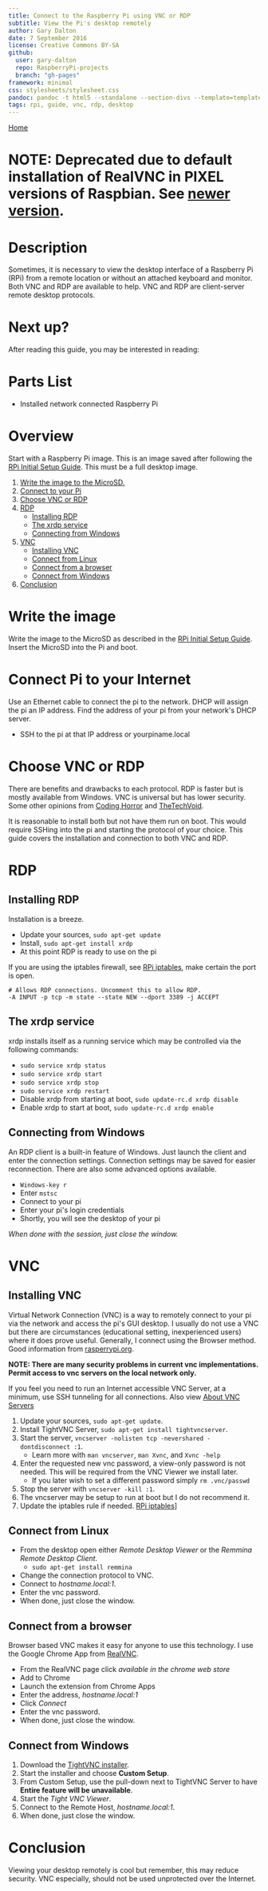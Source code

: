 ```yaml
---
title: Connect to the Raspberry Pi using VNC or RDP
subtitle: View the Pi's desktop remotely
author: Gary Dalton
date: 7 September 2016
license: Creative Commons BY-SA
github:
  user: gary-dalton
  repo: RaspberryPi-projects
  branch: "gh-pages"
framework: minimal
css: stylesheets/stylesheet.css
pandoc: pandoc -t html5 --standalone --section-divs --template=template_github.html rpi_vnc_rdp_v1.md -o rpi_vnc_rdp_v1.html
tags: rpi, guide, vnc, rdp, desktop
---
```

[Home](index.html)

# NOTE: Deprecated due to default installation of RealVNC in PIXEL versions of Raspbian. See [newer version](rpi_vnc_rdp.html).

# Description

Sometimes, it is necessary to view the desktop interface of a Raspberry Pi (RPi) from a remote location or without an attached keyboard and monitor. Both VNC and RDP are available to help. VNC and RDP are client-server remote desktop protocols.

# Next up?

After reading this guide, you may be interested in reading:

# Parts List

+ Installed network connected Raspberry Pi

# Overview

Start with a Raspberry Pi image. This is an image saved after following the [RPi Initial Setup Guide](rpi_initial_setup.html). This must be a full desktop image.

1. [Write the image to the MicroSD.](#1)
2. [Connect to your Pi](#2)
3. [Choose VNC or RDP](#3)
4. [RDP](#4)
    + [Installing RDP](#4.1)
    + [The xrdp service](#4.2)
    + [Connecting from Windows](#4.3)
5. [VNC](#5)
    + [Installing VNC](#5.1)
    + [Connect from Linux](#5.2)
    + [Connect from a browser](#5.3)
    + [Connect from Windows](#5.4)
6. [Conclusion](#Conclusion)

# <a name="1"></a>Write the image

Write the image to the MicroSD as described in the [RPi Initial Setup Guide](rpi_initial_setup.html). Insert the MicroSD into the Pi and boot.

# <a name="2"></a>Connect Pi to your Internet

Use an Ethernet cable to connect the pi to the network. DHCP will assign the pi an IP address. Find the address of your pi from your network's DHCP server.

+ SSH to the pi at that IP address or yourpiname.local

# <a name="3"></a>Choose VNC or RDP

There are benefits and drawbacks to each protocol. RDP is faster but is mostly available from Windows. VNC is universal but has lower security. Some other opinions from [Coding Horror](https://blog.codinghorror.com/vnc-vs-remote-desktop/) and [TheTechVoid](http://www.thetechvoid.com/rdp-vs-vnc-which-is-better-for-your-needs/).

It is reasonable to install both but not have them run on boot. This would require SSHing into the pi and starting the protocol of your choice. This guide covers the installation and connection to both VNC and RDP.

# <a name="4"></a>RDP

## <a name="4.1"></a>Installing RDP

Installation is a breeze.

+ Update your sources, `sudo apt-get update`
+ Install, `sudo apt-get install xrdp`
+ At this point RDP is ready to use on the pi

If you are using the iptables firewall, see [RPi iptables](rpi_iptables.html), make certain the port is open.

```
# Allows RDP connections. Uncomment this to allow RDP.
-A INPUT -p tcp -m state --state NEW --dport 3389 -j ACCEPT
```

## <a name="4.2"></a>The xrdp service

xrdp installs itself as a running service which may be controlled via the following commands:

+ `sudo service xrdp status`
+ `sudo service xrdp start`
+ `sudo service xrdp stop`
+ `sudo service xrdp restart`
+ Disable xrdp from starting at boot, `sudo update-rc.d xrdp disable`
+ Enable xrdp to start at boot, `sudo update-rc.d xrdp enable`

## <a name="4.3"></a>Connecting from Windows

An RDP client is a built-in feature of Windows. Just launch the client and enter the connection settings. Connection settings may be saved for easier reconnection. There are also some advanced options available.

+ `Windows-key r`
+ Enter `mstsc`
+ Connect to your pi
+ Enter your pi's login credentials
+ Shortly, you will see the desktop of your pi

*When done with the session, just close the window.*

# <a name="5"></a>VNC

## <a name="5.1"></a>Installing VNC

Virtual Network Connection (VNC) is a way to remotely connect to your pi via the network and access the pi's GUI desktop. I usually do not use a VNC but there are circumstances (educational setting, inexperienced users) where it does prove useful. Generally, I connect using the Browser method. Good information from [rasperrypi.org](https://www.raspberrypi.org/documentation/remote-access/vnc/).

**NOTE: There are many security problems in current vnc implementations. Permit access to vnc servers on the local network only.**

If you feel you need to run an Internet accessible VNC Server, at a minimum, use SSH tunneling for all connections. Also view [About VNC Servers](https://help.ubuntu.com/community/VNC/Servers)

1. Update your sources, `sudo apt-get update`.
2. Install TightVNC Server, `sudo apt-get install tightvncserver`.
3. Start the server, `vncserver -nolisten tcp -nevershared -dontdisconnect :1`.
    + Learn more with `man vncserver`, `man Xvnc`, and `Xvnc -help`
4. Enter the requested new vnc password, a view-only password is not needed. This will be required from the VNC Viewer we install later.
    + If you later wish to set a different password simply `rm .vnc/passwd`
5. Stop the server with `vncserver -kill :1`.
6. The vncserver may be setup to run at boot but I do not recommend it.
7. Update the iptables rule if needed. [RPi iptables](rpi_iptables#3)]

## <a name="5.2"></a>Connect from Linux

+ From the desktop open either _Remote Desktop Viewer_ or the _Remmina Remote Desktop Client_.
    - `sudo apt-get install remmina`
+ Change the connection protocol to VNC.
+ Connect to _hostname.local:1_.
+ Enter the vnc password.
+ When done, just close the window.

## <a name="5.3"></a>Connect from a browser

Browser based VNC makes it easy for anyone to use this technology. I use the Google Chrome App from [RealVNC](https://www.realvnc.com/products/chrome/).

+ From the RealVNC page click _available in the chrome web store_
+ Add to Chrome
+ Launch the extension from Chrome Apps
+ Enter the address, _hostname.local:1_
+ Click _Connect_
+ Enter the vnc password.
+ When done, just close the window.

## <a name="5.4"></a>Connect from Windows

1. Download the [TightVNC installer](http://www.tightvnc.com/download.php).
2. Start the installer and choose **Custom Setup**.
3. From Custom Setup, use the pull-down next to TightVNC Server to have **Entire feature will be unavailable**.
4. Start the _Tight VNC Viewer_.
5. Connect to the Remote Host, _hostname.local:1_.
6. When done, just close the window.

# <a name="Conclusion"></a>Conclusion

Viewing your desktop remotely is cool but remember, this may reduce security. VNC especially, should not be used unprotected over the Internet.
